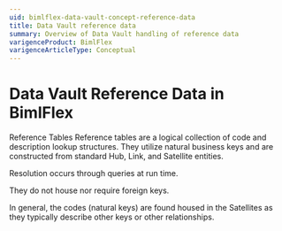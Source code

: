 ```yaml
---
uid: bimlflex-data-vault-concept-reference-data
title: Data Vault reference data
summary: Overview of Data Vault handling of reference data
varigenceProduct: BimlFlex
varigenceArticleType: Conceptual
---
```

# Data Vault Reference Data in BimlFlex

Reference Tables Reference tables are a logical collection of code and description lookup structures.
They utilize natural business keys and are constructed from standard Hub, Link, and Satellite entities.

Resolution occurs through queries at run time.

They do not house nor require foreign keys.

In general, the codes (natural keys) are found housed in the Satellites as they typically describe other keys or other relationships.
